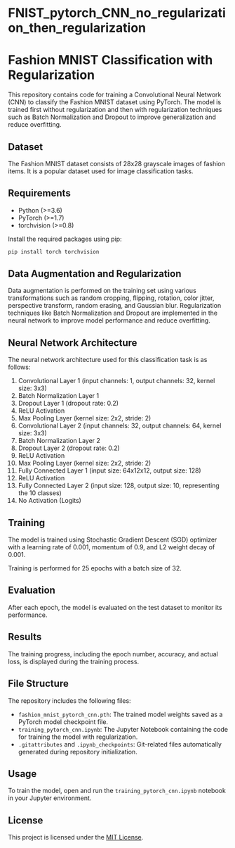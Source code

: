 # FNIST_pytorch_CNN_no_regularization_then_regularization


# Fashion MNIST Classification with Regularization

This repository contains code for training a Convolutional Neural Network (CNN) to classify the Fashion MNIST dataset using PyTorch. The model is trained first without regularization and then with regularization techniques such as Batch Normalization and Dropout to improve generalization and reduce overfitting.



## Dataset

The Fashion MNIST dataset consists of 28x28 grayscale images of fashion items. It is a popular dataset used for image classification tasks.

## Requirements

- Python (>=3.6)
- PyTorch (>=1.7)
- torchvision (>=0.8)

Install the required packages using pip:

```bash
pip install torch torchvision
```

## Data Augmentation and Regularization

Data augmentation is performed on the training set using various transformations such as random cropping, flipping, rotation, color jitter, perspective transform, random erasing, and Gaussian blur. Regularization techniques like Batch Normalization and Dropout are implemented in the neural network to improve model performance and reduce overfitting.

## Neural Network Architecture

The neural network architecture used for this classification task is as follows:

1. Convolutional Layer 1 (input channels: 1, output channels: 32, kernel size: 3x3)
2. Batch Normalization Layer 1
3. Dropout Layer 1 (dropout rate: 0.2)
4. ReLU Activation
5. Max Pooling Layer (kernel size: 2x2, stride: 2)
6. Convolutional Layer 2 (input channels: 32, output channels: 64, kernel size: 3x3)
7. Batch Normalization Layer 2
8. Dropout Layer 2 (dropout rate: 0.2)
9. ReLU Activation
10. Max Pooling Layer (kernel size: 2x2, stride: 2)
11. Fully Connected Layer 1 (input size: 64x12x12, output size: 128)
12. ReLU Activation
13. Fully Connected Layer 2 (input size: 128, output size: 10, representing the 10 classes)
14. No Activation (Logits)

## Training

The model is trained using Stochastic Gradient Descent (SGD) optimizer with a learning rate of 0.001, momentum of 0.9, and L2 weight decay of 0.001.

Training is performed for 25 epochs with a batch size of 32.

## Evaluation

After each epoch, the model is evaluated on the test dataset to monitor its performance.

## Results

The training progress, including the epoch number, accuracy, and actual loss, is displayed during the training process.

## File Structure

The repository includes the following files:

- `fashion_mnist_pytorch_cnn.pth`: The trained model weights saved as a PyTorch model checkpoint file.
- `training_pytorch_cnn.ipynb`: The Jupyter Notebook containing the code for training the model with regularization.
- `.gitattributes` and `.ipynb_checkpoints`: Git-related files automatically generated during repository initialization.

## Usage

To train the model, open and run the `training_pytorch_cnn.ipynb` notebook in your Jupyter environment.

## License

This project is licensed under the [MIT License](LICENSE).
```

